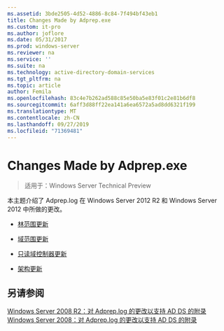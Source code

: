 ```yaml
---
ms.assetid: 3bde2505-4d52-4886-8c84-7f494bf43eb1
title: Changes Made by Adprep.exe
ms.custom: it-pro
ms.author: joflore
ms.date: 05/31/2017
ms.prod: windows-server
ms.reviewer: na
ms.service: ''
ms.suite: na
ms.technology: active-directory-domain-services
ms.tgt_pltfrm: na
ms.topic: article
author: Femila
ms.openlocfilehash: 83c4e7b262ad588c85e50ba5e83f01c2e81b6df8
ms.sourcegitcommit: 6aff3d88ff22ea141a6ea6572a5ad8dd6321f199
ms.translationtype: MT
ms.contentlocale: zh-CN
ms.lasthandoff: 09/27/2019
ms.locfileid: "71369481"
---
```

# <a name="changes-made-by-adprepexe"></a>Changes Made by Adprep.exe

>适用于：Windows Server Technical Preview

本主题介绍了 Adprep.log 在 Windows Server 2012 R2 和 Windows Server 2012 中所做的更改。  
  
-   [林范围更新](../../../ad-ds/deploy/RODC/Forest-Wide-Updates.md)  
  
-   [域范围更新](../../../ad-ds/deploy/Domain-Wide-Updates.md)  
  
-   [只读域控制器更新](../../../ad-ds/deploy/RODC/Read-Only-Domain-Controller-Updates.md)  
  
-   [架构更新](../../../ad-ds/deploy/Schema-Updates.md)  
  
## <a name="see-also"></a>另请参阅  
[Windows Server 2008 R2：对 Adprep.log 的更改以支持 AD DS 的附录](https://technet.microsoft.com/library/dd378876(v=ws.10).aspx)  
[Windows Server 2008：对 Adprep.log 的更改以支持 AD DS 的附录](https://technet.microsoft.com/library/cc770703(v=ws.10).aspx)  
  


